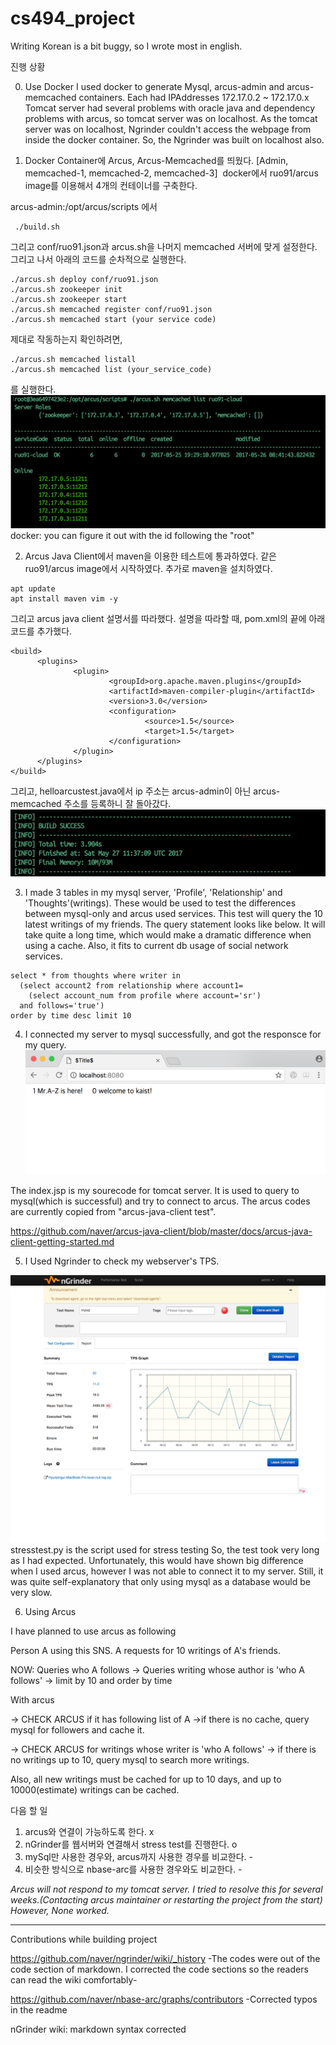 # cs494_project

Writing Korean is a bit buggy, so I wrote most in english.

진행 상황

0. Use Docker
 I used docker to generate Mysql, arcus-admin and arcus-memcached containers.
 Each had IPAddresses 172.17.0.2 ~ 172.17.0.x
 Tomcat server had several problems with oracle java and dependency problems with arcus, so tomcat server was on localhost.
 As the tomcat server was on localhost, Ngrinder couldn't access the webpage from inside the docker container.
 So, the Ngrinder was built on localhost also.
 

1. Docker Container에 Arcus, Arcus-Memcached를 띄웠다. [Admin, memcached-1, memcached-2, memcached-3]
  docker에서 ruo91/arcus image를 이용해서 4개의 컨테이너를 구축한다.
  
  arcus-admin:/opt/arcus/scripts 에서
  ```
  ./build.sh
  ```
  그리고 conf/ruo91.json과 arcus.sh을 나머지 memcached 서버에 맞게 설정한다.
  그리고 나서 아래의 코드를 순차적으로 실행한다.
  ```
  ./arcus.sh deploy conf/ruo91.json
  ./arcus.sh zookeeper init
  ./arcus.sh zookeeper start
  ./arcus.sh memcached register conf/ruo91.json
  ./arcus.sh memcached start (your service code)
  ```
  제대로 작동하는지 확인하려면,
  ```
  ./arcus.sh memcached listall
  ./arcus.sh memcached list (your_service_code)
  ```
  를 실행한다.
  ![arcus-list](./screenshots/arcus-list-cloud.png)
    docker: you can figure it out with the id following the "root"


2. Arcus Java Client에서 maven을 이용한 테스트에 통과하였다.
  같은 ruo91/arcus image에서 시작하였다.
  추가로 maven을 설치하였다.
  ```
  apt update
  apt install maven vim -y
  ```
  그리고 arcus java client 설명서를 따라했다.
  설명을 따라할 때, pom.xml의 끝에 아래 코드를 추가했다.
  ```
  <build>
        <plugins>
                <plugin>
                        <groupId>org.apache.maven.plugins</groupId>
                        <artifactId>maven-compiler-plugin</artifactId>
                        <version>3.0</version>
                        <configuration>
                                <source>1.5</source>
                                <target>1.5</target>
                        </configuration>
                </plugin>
        </plugins>
  </build>
  ```
  그리고, helloarcustest.java에서 ip 주소는 arcus-admin이 아닌 arcus-memcached 주소를 등록하니 잘 돌아갔다.
  ![arcus-mvn-test](./screenshots/arcus-test-build.png)
  
3. I made 3 tables in my mysql server, 'Profile', 'Relationship' and 'Thoughts'(writings). These would be used to test the differences between mysql-only and arcus used services. This test will query the 10 latest writings of my friends. The query statement looks like below. It will take quite a long time, which would make a dramatic difference when using a cache. Also, it fits to current db usage of social network services.
```
select * from thoughts where writer in
  (select account2 from relationship where account1=
    (select account_num from profile where account='sr')
  and follows='true')
order by time desc limit 10
```
4. I connected my server to mysql successfully, and got the responsce for my query.
![opened in chrome](https://github.com/hyunjongL/cs494_project/blob/master/mysql.png)

The index.jsp is my sourecode for tomcat server. It is used to query to mysql(which is successful) and try to connect to arcus. The arcus codes are currently copied from "arcus-java-client test".


https://github.com/naver/arcus-java-client/blob/master/docs/arcus-java-client-getting-started.md


5. I Used Ngrinder to check my webserver's TPS.

![NgrinderUsage](./screenshots/ngrinder.png)
stresstest.py is the script used for stress testing
So, the test took very long as I had expected. Unfortunately, this would have shown big difference when I used arcus, however I was not able to connect it to my server.
Still, it was quite self-explanatory that only using mysql as a database would be very slow.

6. Using Arcus

 I have planned to use arcus as following
 
 Person A using this SNS. 
 A requests for 10 writings of A's friends.
 
 NOW: Queries who A follows -> Queries writing whose author is 'who A follows' -> limit by 10 and order by time
 
 With arcus 
 
 -> CHECK ARCUS if it has following list of A
   ->if there is no cache, query mysql for followers and cache it.
   
 -> CHECK ARCUS for writings whose writer is 'who A follows'
   -> if there is no writings up to 10, query mysql to search more writings.

 Also, all new writings must be cached for up to 10 days, and up to 10000(estimate) writings can be cached.

다음 할 일
1. arcus와 연결이 가능하도록 한다. x
2. nGrinder를 웹서버와 연결해서 stress test를 진행한다. o
3. mySql만 사용한 경우와, arcus까지 사용한 경우를 비교한다. -
4. 비슷한 방식으로 nbase-arc를 사용한 경우와도 비교한다. -

*Arcus will not respond to my tomcat server. I tried to resolve this for several weeks.(Contacting arcus maintainer or restarting the project from the start) However, None worked.*

--------------------------------------------------------------------------
Contributions while building project

https://github.com/naver/ngrinder/wiki/_history
-The codes were out of the code section of markdown.
I corrected the code sections so the readers can read the wiki comfortably-

https://github.com/naver/nbase-arc/graphs/contributors
-Corrected typos in the readme

nGrinder wiki: markdown syntax corrected
